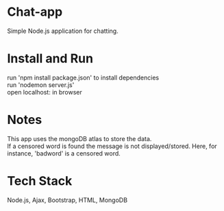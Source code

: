 # Chat-app
Simple Node.js application for chatting.

# Install and Run
run 'npm install package.json' to install dependencies <br/>
run 'nodemon server.js'<br/>
open localhost:<port> in browser<br/>

# Notes
This app uses the mongoDB atlas to store the data.<br/>
If a censored word is found the message is not displayed/stored. Here, for instance, 'badword' is a censored word.

# Tech Stack
Node.js, Ajax, Bootstrap, HTML, MongoDB

